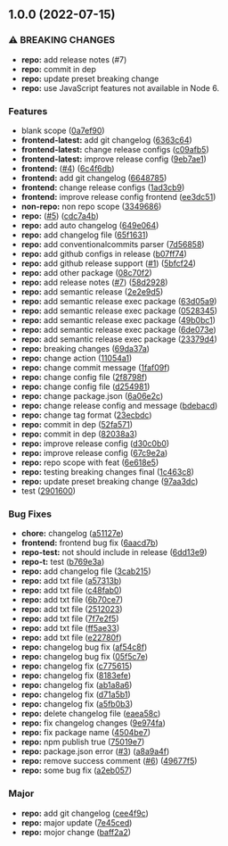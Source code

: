 ## 1.0.0 (2022-07-15)


### ⚠ BREAKING CHANGES

* **repo:** add release notes (#7)
* **repo:** commit in dep
* **repo:** update preset breaking change
* **repo:** use JavaScript features not available in Node 6.

### Features

* blank scope ([0a7ef90](https://github.com/jayeshchoudhary/semantic-release-practice/commit/0a7ef90eb8e5369d231cfe8ca385cf4810cdb9f7))
* **frontend-latest:** add git changelog ([6363c64](https://github.com/jayeshchoudhary/semantic-release-practice/commit/6363c64b9e98ba28d0c0d553897081fb6508584a))
* **frontend-latest:** change release configs ([c09afb5](https://github.com/jayeshchoudhary/semantic-release-practice/commit/c09afb52b52315b45578c79d850be56fff37c1d1))
* **frontend-latest:** improve release config ([9eb7ae1](https://github.com/jayeshchoudhary/semantic-release-practice/commit/9eb7ae1c7eb30733003533f6a5ef85573bf56960))
* **frontend:** ([#4](https://github.com/jayeshchoudhary/semantic-release-practice/issues/4)) ([6c4f6db](https://github.com/jayeshchoudhary/semantic-release-practice/commit/6c4f6db98cae018f19fc8934c21cfd6df62fc459))
* **frontend:** add git changelog ([6648785](https://github.com/jayeshchoudhary/semantic-release-practice/commit/66487851d5bfc664a9f1367443f9371511f8d8a4))
* **frontend:** change release configs ([1ad3cb9](https://github.com/jayeshchoudhary/semantic-release-practice/commit/1ad3cb9c2e4f5f543c2ae3f003b7d819a3caebdb))
* **frontend:** improve release config frontend ([ee3dc51](https://github.com/jayeshchoudhary/semantic-release-practice/commit/ee3dc51ecc14bb97d25ab3fa94b1be358ce7fb9c))
* **non-repo:** non repo scope ([3349686](https://github.com/jayeshchoudhary/semantic-release-practice/commit/3349686abad4271e24450e18cb594283ecfc3887))
* **repo:** ([#5](https://github.com/jayeshchoudhary/semantic-release-practice/issues/5)) ([cdc7a4b](https://github.com/jayeshchoudhary/semantic-release-practice/commit/cdc7a4b206178e9d55dfa67cb22e6d2346cbfc98))
* **repo:** add auto changelog ([649e064](https://github.com/jayeshchoudhary/semantic-release-practice/commit/649e064c0ee0ff160e78a66304f8aa59644837ca))
* **repo:** add changelog file ([65f1631](https://github.com/jayeshchoudhary/semantic-release-practice/commit/65f1631269d3016ece605dd34ad202fe8f44d720))
* **repo:** add conventionalcommits parser ([7d56858](https://github.com/jayeshchoudhary/semantic-release-practice/commit/7d56858ed3cb38fcbf4c4d931568bca8ecf329de))
* **repo:** add github configs in release ([b07ff74](https://github.com/jayeshchoudhary/semantic-release-practice/commit/b07ff744927164b068e93d3d54a482a4a9447678))
* **repo:** add github release support ([#1](https://github.com/jayeshchoudhary/semantic-release-practice/issues/1)) ([5bfcf24](https://github.com/jayeshchoudhary/semantic-release-practice/commit/5bfcf2437d6c4516ea59a427c7ed9d6c2a92bba9))
* **repo:** add other package ([08c70f2](https://github.com/jayeshchoudhary/semantic-release-practice/commit/08c70f2be0681292387620b0444b418d547a2f53))
* **repo:** add release notes ([#7](https://github.com/jayeshchoudhary/semantic-release-practice/issues/7)) ([58d2928](https://github.com/jayeshchoudhary/semantic-release-practice/commit/58d2928a0268dd3444875a03ad3421ccdd533f2f))
* **repo:** add semantic release ([2e2e9d5](https://github.com/jayeshchoudhary/semantic-release-practice/commit/2e2e9d5ee259b646fb681adee669b6c3f63e1465))
* **repo:** add semantic release exec package ([63d05a9](https://github.com/jayeshchoudhary/semantic-release-practice/commit/63d05a9be34473912177a1718e010261090fc7ac))
* **repo:** add semantic release exec package ([0528345](https://github.com/jayeshchoudhary/semantic-release-practice/commit/0528345e97c6ab0d684171ce8fcde8e22e11658a))
* **repo:** add semantic release exec package ([49b0bc1](https://github.com/jayeshchoudhary/semantic-release-practice/commit/49b0bc1cbf2f8601fe814e0d6a98b5bc0c2eefbe))
* **repo:** add semantic release exec package ([6de073e](https://github.com/jayeshchoudhary/semantic-release-practice/commit/6de073eafc1a9c937c4d4f178c42e99612cef4ae))
* **repo:** add semantic release exec package ([23379d4](https://github.com/jayeshchoudhary/semantic-release-practice/commit/23379d43b6d69747f5d52201c83e99e7b1543829))
* **repo:** breaking changes ([69da37a](https://github.com/jayeshchoudhary/semantic-release-practice/commit/69da37a85a4ce28ef7e77147f621364576bfe158))
* **repo:** change action ([11054a1](https://github.com/jayeshchoudhary/semantic-release-practice/commit/11054a13024f11b9bb4eb1c03c4ef2073bf75c86))
* **repo:** change commit message ([1faf09f](https://github.com/jayeshchoudhary/semantic-release-practice/commit/1faf09f63c69479af702676a8612616dfc80907a))
* **repo:** change config file ([2f8798f](https://github.com/jayeshchoudhary/semantic-release-practice/commit/2f8798f559d5ae17076a6ebdc489e45b0cd379b2))
* **repo:** change config file ([d254981](https://github.com/jayeshchoudhary/semantic-release-practice/commit/d254981292c1cccebe344e8c279f04c36b5b107a))
* **repo:** change package.json ([6a06e2c](https://github.com/jayeshchoudhary/semantic-release-practice/commit/6a06e2c20b5a2c9b3ccfb23611e2e5ddfdc90fa6))
* **repo:** change release config and message ([bdebacd](https://github.com/jayeshchoudhary/semantic-release-practice/commit/bdebacd9ed4e686d50cc641805e52aa453a9d71e))
* **repo:** change tag format ([23ecbdc](https://github.com/jayeshchoudhary/semantic-release-practice/commit/23ecbdc53628a0f658931991b618e8118f2109af))
* **repo:** commit in dep ([52fa571](https://github.com/jayeshchoudhary/semantic-release-practice/commit/52fa571c4ffd4059abf2a56491e4c2ca3a1033c4))
* **repo:** commit in dep ([82038a3](https://github.com/jayeshchoudhary/semantic-release-practice/commit/82038a3d04e66e125df4ac5bb4d2720cca3d65dc))
* **repo:** improve release config ([d30c0b0](https://github.com/jayeshchoudhary/semantic-release-practice/commit/d30c0b0a7dc6192ae3b02ca2a5695ce57d22684c))
* **repo:** improve release config ([67c9e2a](https://github.com/jayeshchoudhary/semantic-release-practice/commit/67c9e2a1e9836b8b020ec7ee19b1dbd78ca5800f))
* **repo:** repo scope with feat ([6e618e5](https://github.com/jayeshchoudhary/semantic-release-practice/commit/6e618e5fed6bf39a9bd9ba07ef8c286c5a386547))
* **repo:** testing breaking changes final ([1c463c8](https://github.com/jayeshchoudhary/semantic-release-practice/commit/1c463c8d38e5cd66b8987ce505021c15fed967b5))
* **repo:** update preset breaking change ([97aa3dc](https://github.com/jayeshchoudhary/semantic-release-practice/commit/97aa3dca59061cf16f22a05f986fe6bb99d014ff))
* test ([2901600](https://github.com/jayeshchoudhary/semantic-release-practice/commit/29016008a007a313cdd50df98c6c87c3505aba47))


### Bug Fixes

* **chore:** changelog ([a51127e](https://github.com/jayeshchoudhary/semantic-release-practice/commit/a51127ed03ed40d0c05d155901ec44cbeea0efa7))
* **frontend:** frontend bug fix ([6aacd7b](https://github.com/jayeshchoudhary/semantic-release-practice/commit/6aacd7b1fb6b72e203ddb9a8ab02d72dcec0b3f2))
* **repo-test:** not should include in release ([6dd13e9](https://github.com/jayeshchoudhary/semantic-release-practice/commit/6dd13e9defbf26513610a12e7b45c15342c4922e))
* **repo-t:** test ([b769e3a](https://github.com/jayeshchoudhary/semantic-release-practice/commit/b769e3a3b1b52a5ec4b795a3f69f5a9f6e0043a4))
* **repo:** add changelog file ([3cab215](https://github.com/jayeshchoudhary/semantic-release-practice/commit/3cab215379898591f4255b473be645bdef74ca19))
* **repo:** add txt file ([a57313b](https://github.com/jayeshchoudhary/semantic-release-practice/commit/a57313bb3a5a253e194f7dec1f98b8d69b96bff2))
* **repo:** add txt file ([c48fab0](https://github.com/jayeshchoudhary/semantic-release-practice/commit/c48fab0e2d219cc36b24e8c4ff867f915b33681d))
* **repo:** add txt file ([6b70ce7](https://github.com/jayeshchoudhary/semantic-release-practice/commit/6b70ce7f609d37e22ffe02c74d1df9ca57f40b7c))
* **repo:** add txt file ([2512023](https://github.com/jayeshchoudhary/semantic-release-practice/commit/25120231f02c80ace35e9d44db39ca333225f6a9))
* **repo:** add txt file ([7f7e2f5](https://github.com/jayeshchoudhary/semantic-release-practice/commit/7f7e2f52249b3046c6235381af6a64b1d9cfa8e8))
* **repo:** add txt file ([ff5ae33](https://github.com/jayeshchoudhary/semantic-release-practice/commit/ff5ae333a18ae75a78d0fcfbfce8eb95b64c6311))
* **repo:** add txt file ([e22780f](https://github.com/jayeshchoudhary/semantic-release-practice/commit/e22780f6d247224791e4afb37e2d84147faac88f))
* **repo:** changelog bug fix ([af54c8f](https://github.com/jayeshchoudhary/semantic-release-practice/commit/af54c8f6b758d2d63395cf2d7a7138452c8282b9))
* **repo:** changelog bug fix ([05f5c7e](https://github.com/jayeshchoudhary/semantic-release-practice/commit/05f5c7e3ae02c19d4ca61ca93a828070826229cf))
* **repo:** changelog fix ([c775615](https://github.com/jayeshchoudhary/semantic-release-practice/commit/c77561547acd98f870264470a988733ccbfd0a3c))
* **repo:** changelog fix ([8183efe](https://github.com/jayeshchoudhary/semantic-release-practice/commit/8183efe9265e54bdca11412d41908fcf46f3b4c0))
* **repo:** changelog fix ([ab1a8a6](https://github.com/jayeshchoudhary/semantic-release-practice/commit/ab1a8a6b8dedf54c8ea6280d5d78f9d25e8446e7))
* **repo:** changelog fix ([d71a5b1](https://github.com/jayeshchoudhary/semantic-release-practice/commit/d71a5b182d47a1462d34cd2a94cca0c3b0d3dd32))
* **repo:** changelog fix ([a5fb0b3](https://github.com/jayeshchoudhary/semantic-release-practice/commit/a5fb0b366614e9040cf0017f2d1bf92714ab1355))
* **repo:** delete changelog file ([eaea58c](https://github.com/jayeshchoudhary/semantic-release-practice/commit/eaea58c501306a80a7633fa8ff80a2c5a09262e6))
* **repo:** fix changelog changes ([9e974fa](https://github.com/jayeshchoudhary/semantic-release-practice/commit/9e974faf5a50800c2e05fbe54e6cc87116547809))
* **repo:** fix package name ([4504be7](https://github.com/jayeshchoudhary/semantic-release-practice/commit/4504be73a162c0bc335a81e7790f687cb1560796))
* **repo:** npm publish true ([75019e7](https://github.com/jayeshchoudhary/semantic-release-practice/commit/75019e7889823812ca6d766e5a3428704bd040f3))
* **repo:** package.json error ([#3](https://github.com/jayeshchoudhary/semantic-release-practice/issues/3)) ([a8a9a4f](https://github.com/jayeshchoudhary/semantic-release-practice/commit/a8a9a4fc2846a076973d02cd0c40e5e5a469e146))
* **repo:** remove success comment ([#6](https://github.com/jayeshchoudhary/semantic-release-practice/issues/6)) ([49677f5](https://github.com/jayeshchoudhary/semantic-release-practice/commit/49677f59829190970b225f0d6611ad7efc7eccbd))
* **repo:** some bug fix ([a2eb057](https://github.com/jayeshchoudhary/semantic-release-practice/commit/a2eb0570f6bc111306e2b5425c3b14f9d170e7a7))


### Major

* **repo:** add git changelog ([cee4f9c](https://github.com/jayeshchoudhary/semantic-release-practice/commit/cee4f9c6503a65c7e1ae5360b0890dcb439d89cc))
* **repo:** major update ([7e45ced](https://github.com/jayeshchoudhary/semantic-release-practice/commit/7e45cedbb07504b202d1929c89dcf4e18078098f))
* **repo:** mojor change ([baff2a2](https://github.com/jayeshchoudhary/semantic-release-practice/commit/baff2a290ef0e7c711abd14c70517fbbe802a2b6))
